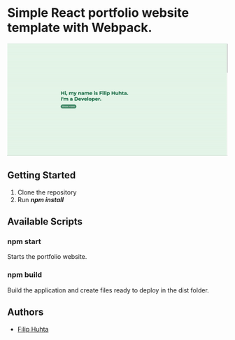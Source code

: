 # Simple React portfolio website template with Webpack.
![](https://github.com/filiphuhta/portfolio-website/blob/main/readme-files/portfolio-gif.gif)

## Getting Started

1. Clone the repository
2. Run ***npm install***

## Available Scripts
### npm start
Starts the portfolio website. 

### npm build 
Build the application and create files ready to deploy in the dist folder.


## Authors
- [Filip Huhta](https://github.com/filiphuhta)
